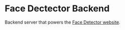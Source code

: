 # Face Dectector Backend
Backend server that powers the [Face Detector website](https://github.com/alexxbull/Face-Detector).
